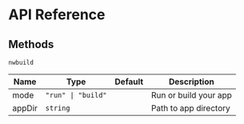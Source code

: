 # API Reference

## Methods

`nwbuild`

| Name   | Type               | Default | Description           |
| ------ | ------------------ | ------- | --------------------- |
| mode   | `"run" \| "build"` |         | Run or build your app |
| appDir | `string`           |         | Path to app directory |
